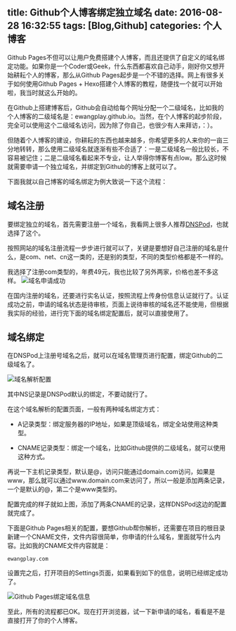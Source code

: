 title: Github个人博客绑定独立域名
date: 2016-08-28 16:32:55
tags: [Blog,Github]
categories: 个人博客
---
Github Pages不但可以让用户免费搭建个人博客，而且还提供了自定义的域名绑定功能。如果你是一个Coder或Geek，什么东西都喜欢自己动手，刚好你又想开始耕耘个人的博客，那么从Github Pages起步是一个不错的选择。网上有很多关于如何使用Github Pages + Hexo搭建个人博客的教程，随便找一个就可以开始啦，我当时就这么开始的。

在Github上搭建博客后，Github会自动给每个网址分配一个二级域名，比如我的个人博客的二级域名是：ewangplay.github.io。当然，在个人博客的起步阶段，完全可以使用这个二级域名访问，因为除了你自己，也很少有人来拜访，：）。

但随着个人博客的建设，你耕耘的东西也越来越多，你希望更多的人来你的一亩三分地转转，那么使用二级域名就逐渐有些不合适了：一是二级域名一般比较长，不容易被记住；二是二级域名看起来不专业，让人举得你博客有点low。那么这时候就需要申请一个独立域名，并绑定到Github的博客上就可以了。

下面我就以自己博客的域名绑定为例大致说一下这个流程：

## 域名注册
要绑定独立的域名，首先需要注册一个域名，我看网上很多人推荐[DNSPod](https://www.dnspod.cn/)，也就选择了这个。

按照网站的域名注册流程一步步进行就可以了，关键是要想好自己注册的域名是什么，是com、net、cn这一类的，还是别的类型，不同的类型价格都是不一样的。

我选择了注册com类型的，年费49元，我也比较了另外两家，价格也差不多这样。
![域名申请成功](http://ww2.sinaimg.cn/large/006y8lVajw1f79cufajkwj30sc0bemyw.jpg)

在国内注册的域名，还要进行实名认证，按照流程上传身份信息认证就行了。认证成功之前，申请的域名状态是待审核，页面上说待审核的域名还不能使用，但根据我实际的经验，进行完下面的域名绑定配置后，就可以直接使用了。

## 域名绑定
在DNSPod上注册号域名之后，就可以在域名管理页进行配置，绑定Github的二级域名了。

![域名解析配置](http://ww4.sinaimg.cn/large/006y8lVajw1f79khouudlj30mi06o0tc.jpg)

其中NS记录是DNSPod默认的绑定，不要动就行了。

在这个域名解析的配置页面，一般有两种域名绑定方式：

* A记录类型：绑定服务器的IP地址，如果是顶级域名，绑定全站使用这种类型。

* CNAME记录类型：绑定一个域名，比如Github提供的二级域名，就可以使用这种方式。

再说一下主机记录类型，默认是@，访问只能通过domain.com访问，如果是www，那么就可以通过www.domain.com来访问了，所以一般是添加两条记录，一个是默认的@，第二个是www类型的。

配置完成的样子就如上图，添加了两条CNAME的记录，这样DNSPod这边的配置就完成了。

下面是Github Pages相关的配置，要想Github帮你解析，还需要在项目的根目录新建一个CNAME文件，文件内容很简单，你申请的什么域名，里面就写什么内容。比如我的CNAME文件内容就是：

```
ewangplay.com 
```

设置完之后，打开项目的Settings页面，如果看到如下的信息，说明已经绑定成功了。

![Github Pages绑定域名信息](http://ww4.sinaimg.cn/large/006y8lVajw1f79kuqbmddj30or03wwfb.jpg)

至此，所有的流程都已OK。现在打开浏览器，试一下新申请的域名，看看是不是直接打开了你的个人博客。